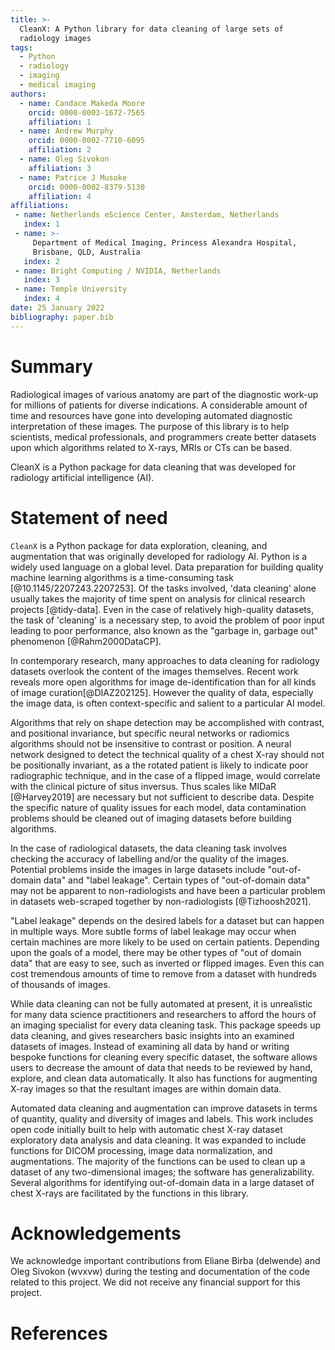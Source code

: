 ```yaml
---
title: >-
  CleanX: A Python library for data cleaning of large sets of
  radiology images
tags:
  - Python
  - radiology
  - imaging
  - medical imaging
authors:
  - name: Candace Makeda Moore
    orcid: 0000-0003-1672-7565
    affiliation: 1
  - name: Andrew Murphy
    orcid: 0000-0002-7710-6095
    affiliation: 2
  - name: Oleg Sivokon
    affiliation: 3
  - name: Patrice J Musoke
    orcid: 0000-0002-8379-5130
    affiliation: 4
affiliations:
 - name: Netherlands eScience Center, Amsterdam, Netherlands
   index: 1
 - name: >-
     Department of Medical Imaging, Princess Alexandra Hospital,
     Brisbane, QLD, Australia
   index: 2
 - name: Bright Computing / NVIDIA, Netherlands
   index: 3
 - name: Temple University
   index: 4
date: 25 January 2022
bibliography: paper.bib
---
```


# Summary


Radiological images of various anatomy are part of the diagnostic
work-up for millions of patients for diverse indications.  A
considerable amount of time and resources have gone into developing
automated diagnostic interpretation of these images.  The purpose of
this library is to help scientists, medical professionals, and
programmers create better datasets upon which algorithms related to
X-rays, MRIs or CTs can be based.

CleanX is a Python package for data cleaning that was developed for
radiology artificial intelligence (AI).


# Statement of need
`CleanX` is a Python package for data exploration, cleaning, and
augmentation that was originally developed for radiology AI.  Python
is a widely used language on a global level.  Data preparation for
building quality machine learning algorithms is a time-consuming task
[@10.1145/2207243.2207253].  Of the tasks involved, 'data cleaning'
alone usually takes the majority of time spent on analysis for
clinical research projects [@tidy-data].  Even in the case of
relatively high-quality datasets, the task of 'cleaning' is a
necessary step, to avoid the problem of poor input leading to poor
performance, also known as the "garbage in, garbage out" phenomenon
[@Rahm2000DataCP].

In contemporary research, many approaches to data cleaning for
radiology datasets overlook the content of the images themselves.
Recent work reveals more open algorithms for image de-identification
than for all kinds of image curation[@DIAZ202125].  However the
quality of data, especially the image data, is often context-specific
and salient to a particular AI model.

Algorithms that rely on shape detection may be accomplished with
contrast, and positional invariance, but specific neural networks or
radiomics algorithms should not be insensitive to contrast or
position.  A neural network designed to detect the technical quality
of a chest X-ray should not be positionally invariant, as a the
rotated patient is likely to indicate poor radiographic technique, and
in the case of a flipped image, would correlate with the clinical
picture of situs inversus.  Thus scales like MIDaR [@Harvey2019] are
necessary but not sufficient to describe data.  Despite the specific
nature of quality issues for each model, data contamination
problems should be cleaned out of imaging datasets before building
algorithms.

In the case of radiological datasets, the data cleaning task involves
checking the accuracy of labelling and/or the quality of the images.
Potential problems inside the images in large datasets include
"out-of-domain data" and "label leakage".  Certain types of
"out-of-domain data" may not be apparent to non-radiologists and have
been a particular problem in datasets web-scraped together by
non-radiologists [@Tizhoosh2021].

"Label leakage" depends on the desired labels for a dataset but can
happen in multiple ways.  More subtle forms of label leakage may occur
when certain machines are more likely to be used on certain patients.
Depending upon the goals of a model, there may be other types of "out
of domain data" that are easy to see, such as inverted or flipped
images.  Even this can cost tremendous amounts of time to remove from
a dataset with hundreds of thousands of images.

While data cleaning can not be fully automated at present, it is
unrealistic for many data science practitioners and researchers to
afford the hours of an imaging specialist for every data cleaning
task.  This package speeds up data cleaning, and gives researchers
basic insights into an examined datasets of images.  Instead of
examining all data by hand or writing bespoke functions for cleaning
every specific dataset, the software allows users to decrease the
amount of data that needs to be reviewed by hand, explore, and clean
data automatically.  It also has functions for augmenting X-ray images
so that the resultant images are within domain data.

Automated data cleaning and augmentation can improve datasets in terms
of quantity, quality and diversity of images and labels.  This work
includes open code initially built to help with automatic chest X-ray
dataset exploratory data analysis and data cleaning.  It was expanded
to include functions for DICOM processing, image data normalization,
and augmentations.  The majority of the functions can be used to clean
up a dataset of any two-dimensional images; the software has
generalizability.  Several algorithms for identifying out-of-domain
data in a large dataset of chest X-rays are facilitated by the
functions in this library.


# Acknowledgements

We acknowledge important contributions from Eliane Birba (delwende)
and Oleg Sivokon (wvxvw) during the testing and documentation of the
code related to this project.  We did not receive any financial
support for this project.

# References
